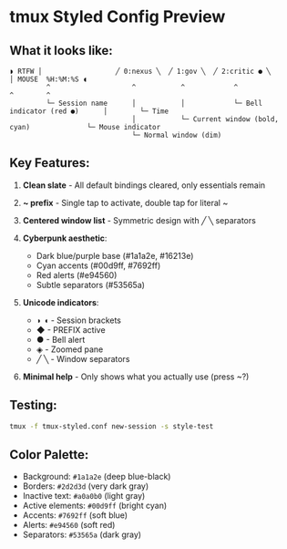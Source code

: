 # tmux Styled Config Preview

## What it looks like:

```
◗ RTFW │                  ╱ 0:nexus ╲  ╱ 1:gov ╲  ╱ 2:critic ● ╲                  │ MOUSE  %H:%M:%S ◖
         ^                    ^           ^            ^                              ^        ^
         └─ Session name      │           │            └─ Bell indicator (red ●)      │        └─ Time
                              │           └─ Current window (bold, cyan)              └─ Mouse indicator
                              └─ Normal window (dim)
```

## Key Features:

1. **Clean slate** - All default bindings cleared, only essentials remain
2. **~ prefix** - Single tap to activate, double tap for literal ~
3. **Centered window list** - Symmetric design with ╱ ╲ separators
4. **Cyberpunk aesthetic**:
   - Dark blue/purple base (#1a1a2e, #16213e)
   - Cyan accents (#00d9ff, #7692ff)
   - Red alerts (#e94560)
   - Subtle separators (#53565a)

5. **Unicode indicators**:
   - ◗ ◖ - Session brackets
   - ◆ - PREFIX active
   - ● - Bell alert
   - ◈ - Zoomed pane
   - ╱ ╲ - Window separators

6. **Minimal help** - Only shows what you actually use (press ~?)

## Testing:
```bash
tmux -f tmux-styled.conf new-session -s style-test
```

## Color Palette:
- Background: `#1a1a2e` (deep blue-black)
- Borders: `#2d2d3d` (very dark gray)
- Inactive text: `#a0a0b0` (light gray)
- Active elements: `#00d9ff` (bright cyan)
- Accents: `#7692ff` (soft blue)
- Alerts: `#e94560` (soft red)
- Separators: `#53565a` (dark gray)